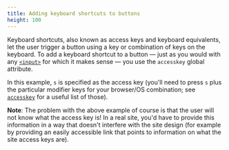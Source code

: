 ```yaml
---
title: Adding keyboard shortcuts to buttons
height: 100
---
```

Keyboard shortcuts, also known as access keys and keyboard equivalents, let the user trigger a button using a key or combination of keys on the keyboard. To add a keyboard shortcut to a button — just as you would with any [`<input>`](/en-US/docs/Web/HTML/Element/input) for which it makes sense — you use the `accesskey` global attribute.

In this example, `s` is specified as the access key (you'll need to press `s` plus the particular modifier keys for your browser/OS combination; see [`accesskey`](/en-US/docs/Web/HTML/Global_attributes/accesskey) for a useful list of those).

**Note**: The problem with the above example of course is that the user will not know what the access key is! In a real site, you'd have to provide this information in a way that doesn't interfere with the site design (for example by providing an easily accessible link that points to information on what the site access keys are).
